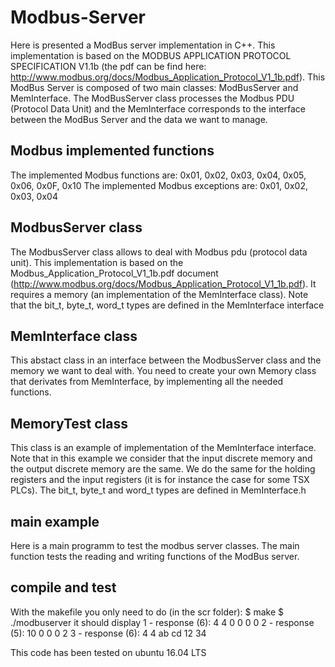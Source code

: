 # Modbus-Server

Here is presented a ModBus server implementation in C++. This implementation is based on the MODBUS APPLICATION PROTOCOL SPECIFICATION V1.1b (the pdf can be find here: http://www.modbus.org/docs/Modbus_Application_Protocol_V1_1b.pdf). This ModBus Server is composed of two main classes: ModBusServer and MemInterface. The ModBusServer class processes the Modbus PDU (Protocol Data Unit) and the MemInterface corresponds to the interface between the ModBus Server and the data we want to manage.

## Modbus implemented functions

The implemented Modbus functions are: 0x01, 0x02, 0x03, 0x04, 0x05, 0x06, 0x0F, 0x10
The implemented Modbus exceptions are: 0x01, 0x02, 0x03, 0x04

##  ModbusServer class
The ModbusServer class allows to deal with Modbus pdu (protocol data unit). This implementation is based on the Modbus_Application_Protocol_V1_1b.pdf document (http://www.modbus.org/docs/Modbus_Application_Protocol_V1_1b.pdf). It requires a memory (an implementation of the MemInterface class). Note that the bit_t, byte_t, word_t types are defined in the MemInterface interface 

## MemInterface class
This abstact class in an interface between the ModbusServer class and the memory we want to deal with. You need to create your own Memory class that derivates from MemInterface, by implementing all the needed functions. 

## MemoryTest class
This class is an example of implementation of the MemInterface interface. Note that in this example we consider that the input discrete memory and the output discrete memory are the same. We do the same for the holding registers and the input registers (it is for instance the case for some TSX PLCs). The bit_t, byte_t and word_t types are defined in MemInterface.h 

## main example
Here is a main programm to test the modbus server classes. The main function tests the reading and writing functions of the ModBus server.

## compile and test
With the makefile you only need to do (in the scr folder):
$ make
$ ./modbuserver
it should display
    1 - response (6): 4  4  0  0  0  0
    2 - response (5): 10  0  0  0  2
    3 - response (6): 4  4  ab  cd  12  34

This code has been tested on ubuntu 16.04 LTS
